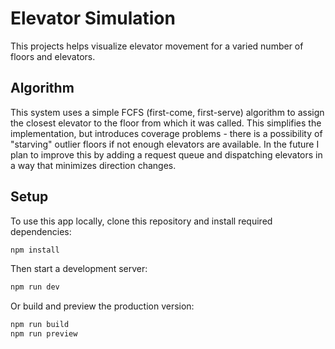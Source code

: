 # Elevator Simulation
This projects helps visualize elevator movement for a varied number of floors and elevators.

## Algorithm
This system uses a simple FCFS (first-come, first-serve) algorithm to assign the closest elevator to the floor from which it was called.
This simplifies the implementation, but introduces coverage problems - there is a possibility of "starving" outlier floors if not enough elevators are available.
In the future I plan to improve this by adding a request queue and dispatching elevators in a way that minimizes direction changes.

## Setup
To use this app locally, clone this repository and install required dependencies:
```bash
npm install
```
Then start a development server:
```bash
npm run dev
```
Or build and preview the production version:
```bash
npm run build
npm run preview
```
